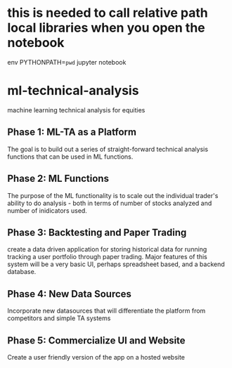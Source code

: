 # this is needed to call relative path local libraries when you open the notebook
env PYTHONPATH=`pwd` jupyter notebook


# ml-technical-analysis
machine learning technical analysis for equities

## Phase 1: ML-TA as a Platform
The goal is to build out a series of straight-forward technical analysis functions that can be used in ML functions. 

## Phase 2: ML Functions
The purpose of the ML functionality is to scale out the individual trader's ability to do analysis - both in terms of number of stocks analyzed and number of inidicators used.

## Phase 3: Backtesting and Paper Trading
create a data driven application for storing historical data for running tracking a user portfolio through paper trading. Major features of this system will be a very basic UI, perhaps spreadsheet based, and a backend database.

## Phase 4: New Data Sources
Incorporate new datasources that will differentiate the platform from competitors and simple TA systems

## Phase 5: Commercialize UI and Website
Create a user friendly version of the app on a hosted website
